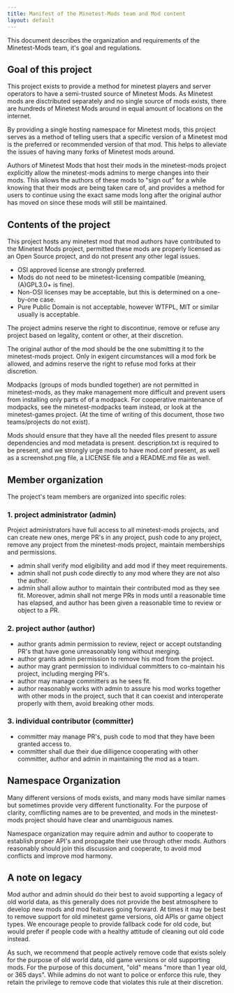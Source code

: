 ```yaml
---
title: Manifest of the Minetest-Mods team and Mod content
layout: default
---
```


This document describes the organization and requirements of the Minetest-Mods team, it's goal
and regulations.

## Goal of this project

This project exists to provide a method for minetest players and server operators
to have a semi-trusted source of Minetest Mods. As Minetest mods are disctributed
separately and no single source of mods exists, there are hundreds of Minetest Mods
around in equal amount of locations on the internet.

By providing a single hosting namespace for Minetest mods, this project serves as a
method of telling users that a specific version of a Minetest mod is the preferred
or recommended version of that mod. This helps to alleviate the issues of having many
forks of Minetest mods around.

Authors of Minetest Mods that host their mods in the minetest-mods project explicitly
allow the minetest-mods admins to merge changes into their mods. This allows the authors
of these mods to "sign out" for a while knowing that their mods are being taken care of,
and provides a method for users to continue using the exact same mods long after the
original author has moved on since these mods will still be maintained.

## Contents of the project

This project hosts any minetest mod that mod authors have contributed to the Minetest Mods
project, permitted these mods are properly licensed as an Open Source project, and do
not present any other legal issues.

* OSI approved license are strongly preferred.
* Mods do not need to be minetest-licensing compatible (meaning, (A)GPL3.0+ is fine).
* Non-OSI licenses may be acceptable, but this is determined on a one-by-one case.
* Pure Public Domain is not acceptable, however WTFPL, MIT or similar usually is acceptable.

The project admins reserve the right to discontinue, remove or refuse any project based
on legality, content or other, at their discretion.

The original author of the mod should be the one submitting it to the minetest-mods
project. Only in exigent circumstances will a mod fork be allowed, and admins reserve
the right to refuse mod forks at their discretion.

Modpacks (groups of mods bundled together) are not permitted in minetest-mods, as they
make management more difficult and prevent users from installing only parts of of a
modpack. For cooperative maintenance of modpacks, see the minetest-modpacks team instead,
or look at the minetest-games project. (At the time of writing of this document, those
two teams/projects do not exist).

Mods should ensure that they have all the needed files present to assure dependencies
and mod metadata is present. description.txt is required to be present, and we strongly
urge mods to have mod.conf present, as well as a screenshot.png file, a LICENSE file
and a README.md file as well.

## Member organization

The project's team members are organized into specific roles:

### 1. project administrator (admin)

Project administrators have full access to all minetest-mods projects, and can create
new ones, merge PR's in any project, push code to any project, remove any project from
the minetest-mods project, maintain memberships and permissions.

* admin shall verify mod eligibility and add mod if they meet requirements.
* admin shall not push code directly to any mod where they are not also the author.
* admin shall allow author to maintain their contributed mod as they see fit. Moreover,
admin shall not merge PRs in mods until a reasonable time has elapsed, and author has
been given a reasonable time to review or object to a PR.

### 2. project author (author)

* author grants admin permission to review, reject or accept outstanding PR's that have gone
unreasonably long without merging.
* author grants admin permission to remove his mod from the project.
* author may grant permission to individual committers to co-maintain his project, including
merging PR's.
* author may manage committers as he sees fit.
* author reasonably works with admin to assure his mod works together with other mods in the
project, such that it can coexist and interoperate properly with them, avoid breaking other
mods.

### 3. individual contributor (committer)

* committer may manage PR's, push code to mod that they have been granted access to.
* committer shall due their due dilligence cooperating with other committer, author and
admin in maintaining the mod as a team.

## Namespace Organization

Many different versions of mods exists, and many mods have similar names but sometimes
provide very different functionality. For the purpose of clarity, comflicting names are
to be prevented, and mods in the minetest-mods project should have clear and unambiguous
names.

Namespace organization may require admin and author to cooperate to establish proper
API's and propagate their use through other mods. Authors reasonably should join this
discussion and cooperate, to avoid mod conflicts and improve mod harmony.

## A note on legacy

Mod author and admin should do their best to avoid supporting a legacy of old world
data, as this generally does not provide the best atmosphere to develop new mods and
mod features going forward. At times it may be best to remove support for old minetest
game versions, old APIs or game object types. We encourage people to provide fallback
code for old code, but would prefer if people code with a healthy attitude of cleaning
out old code instead.

As such, we recommend that people actively remove code that exists solely for the
purpose of old world data, old game versions or old supporting mods. For the purpose
of this document, "old" means "more than 1 year old, or 365 days". While admins do not
want to police or enforce this rule, they retain the privilege to remove code that
violates this rule at their discretion.
